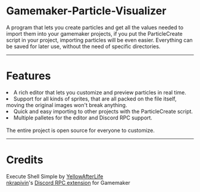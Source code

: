 # Gamemaker-Particle-Visualizer
A program that lets you create particles and get all the values needed to import them into your gamemaker projects, if you put the ParticleCreate script in your project, importing particles will be even easier.
Everything can be saved for later use, without the need of specific directories.

<hr>

# Features
<lu>
 <li>A rich editor that lets you customize and preview particles in real time.</li>
 <li>Support for all kinds of sprites, that are all packed on the file itself, moving the original images won't break anything.</li>
 <li>Quick and easy importing to other projects with the ParticleCreate script.</li>
 <li>Multiple palletes for the editor and Discord RPC support.</li>
</lu>
<br>
The entire project is open source for everyone to customize.

<hr>

# Credits

Execute Shell Simple by <a href="https://github.com/YellowAfterlife">YellowAfterLife</a>
<br>
[nkrapivin](https://github.com/nkrapivin)'s [Discord RPC extension](https://github.com/nkrapivin/NekoPresence) for Gamemaker
